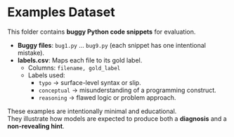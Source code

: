 # Examples Dataset

This folder contains **buggy Python code snippets** for evaluation.

- **Buggy files**: `bug1.py` … `bug9.py` (each snippet has one intentional mistake).  
- **labels.csv**: Maps each file to its gold label.  
  - Columns: `filename, gold_label`  
  - Labels used:  
    - `typo` → surface-level syntax or slip.  
    - `conceptual` → misunderstanding of a programming construct.  
    - `reasoning` → flawed logic or problem approach.  

These examples are intentionally minimal and educational.  
They illustrate how models are expected to produce both a **diagnosis** and a **non-revealing hint**.
